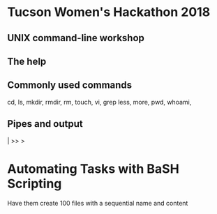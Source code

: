 # Tucson Women's Hackathon 2018
## UNIX command-line workshop

## The help

## Commonly used commands
cd, ls, mkdir, rmdir, rm, touch, vi, grep
less, more, pwd, whoami, 

## Pipes and output
| >> >












# Automating Tasks with BaSH Scripting
Have them create 100 files with a sequential name and content